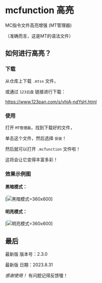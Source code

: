 # mcfunction 高亮
MC指令文件高亮增强 (MT管理器)

（准确而言，这是MT的语法文件）


## 如何进行高亮？

### 下载

从仓库上下载 `.mtsx` 文件，

或通过 `123云盘` 链接进行下载：

https://www.123pan.com/s/vhjA-ndYsH.html

### 使用

打开 `MT管理器`，找到下载好的文件，

单击这个文件，然后选择 `安装`！

然后就可以打开 `.mcfunction` 文件啦！

这将会让它变得丰富多彩！

### 效果示例图

#### 黑暗模式：

[![黑暗模式](https://img1.imgtp.com/2023/08/31/N8pcVGpk.jpg)=360x600]

#### 明亮模式：

[![明亮模式](https://img1.imgtp.com/2023/08/31/kd28m7QM.jpg)=360x600]


## 最后

最新版 版本号：2.3.0

最新版 日期：2023.8.31

*感谢使用！* 有问题记得反馈喔！
